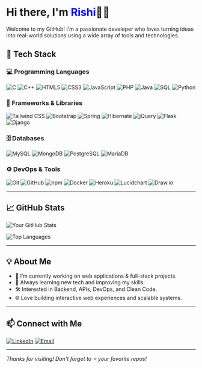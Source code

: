 <h1>Hi there, I'm <span style="color:blue">Rishi</span>🙋‍♂️</h1>

Welcome to my GitHub! I'm a passionate developer who loves turning ideas into real-world solutions using a wide array of tools and technologies.

## 🚀 Tech Stack

### 💻 Programming Languages
![C](https://img.shields.io/badge/-C-00599C?style=flat&logo=c)
![C++](https://img.shields.io/badge/-C++-00599C?style=flat&logo=c%2B%2B)
![HTML5](https://img.shields.io/badge/-HTML5-E34F26?style=flat&logo=html5&logoColor=white)
![CSS3](https://img.shields.io/badge/-CSS3-1572B6?style=flat&logo=css3)
![JavaScript](https://img.shields.io/badge/-JavaScript-F7DF1E?style=flat&logo=javascript&logoColor=black)
![PHP](https://img.shields.io/badge/-PHP-777BB4?style=flat&logo=php)
![Java](https://img.shields.io/badge/-Java-007396?style=flat&logo=java)
![SQL](https://img.shields.io/badge/-SQL-4479A1?style=flat&logo=mysql)
![Python](https://img.shields.io/badge/-Python-3776AB?style=flat&logo=python)

### 🧰 Frameworks & Libraries
![Tailwind CSS](https://img.shields.io/badge/-Tailwind_CSS-06B6D4?style=flat&logo=tailwind-css)
![Bootstrap](https://img.shields.io/badge/-Bootstrap-563D7C?style=flat&logo=bootstrap)
![Spring](https://img.shields.io/badge/-Spring-6DB33F?style=flat&logo=spring)
![Hibernate](https://img.shields.io/badge/-Hibernate-59666C?style=flat&logo=hibernate)
![jQuery](https://img.shields.io/badge/-jQuery-0769AD?style=flat&logo=jquery)
![Flask](https://img.shields.io/badge/-Flask-000000?style=flat&logo=flask)
![Django](https://img.shields.io/badge/-Django-092E20?style=flat&logo=django)

### 🗄️ Databases
![MySQL](https://img.shields.io/badge/-MySQL-4479A1?style=flat&logo=mysql)
![MongoDB](https://img.shields.io/badge/-MongoDB-47A248?style=flat&logo=mongodb)
![PostgreSQL](https://img.shields.io/badge/-PostgreSQL-336791?style=flat&logo=postgresql)
![MariaDB](https://img.shields.io/badge/-MariaDB-003545?style=flat&logo=mariadb)

### ⚙️ DevOps & Tools
![Git](https://img.shields.io/badge/-Git-F05032?style=flat&logo=git)
![GitHub](https://img.shields.io/badge/-GitHub-181717?style=flat&logo=github)
![npm](https://img.shields.io/badge/-npm-CB3837?style=flat&logo=npm)
![Docker](https://img.shields.io/badge/-Docker-2496ED?style=flat&logo=docker)
![Heroku](https://img.shields.io/badge/-Heroku-430098?style=flat&logo=heroku)
![Lucidchart](https://img.shields.io/badge/-Lucidchart-FA8700?style=flat&logo=lucidchart)
![Draw.io](https://img.shields.io/badge/-draw.io-FF9900?style=flat&logo=diagramsdotnet)

---

## 📈 GitHub Stats

![Your GitHub Stats](https://github-readme-stats.vercel.app/api?username=Rishi2455&show_icons=true&theme=radical)

![Top Languages](https://github-readme-stats.vercel.app/api/top-langs/?username=Rishi2455&layout=compact&theme=radical)

---

## 💡 About Me

- 🔭 I’m currently working on web applications & full-stack projects.
- 🌱 Always learning new tech and improving my skills.
- 🛠️ Interested in Backend, APIs, DevOps, and Clean Code.
- 🌐 Love building interactive web experiences and scalable systems.

---

## 📫 Connect with Me

[![LinkedIn](https://img.shields.io/badge/-LinkedIn-blue?style=flat&logo=linkedin)](https://linkedin.com/in/rishi-parmar-51b087293)
[![Email](https://img.shields.io/badge/-Email-D14836?style=flat&logo=gmail&logoColor=white)](mailto:rishi2455@gmail.com)

---

_Thanks for visiting! Don't forget to ⭐ your favorite repos!_
